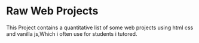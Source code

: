 # Raw Web Projects

This Project contains a quantitative list of some web projects using html css and vanilla js,Which i often use for students i tutored.
